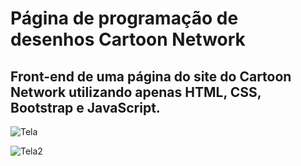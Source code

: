 # Página de programação de desenhos Cartoon Network

## Front-end de uma página do site do Cartoon Network utilizando apenas HTML, CSS, Bootstrap e JavaScript.
![Tela](https://scontent.fcpq3-1.fna.fbcdn.net/v/t1.15752-9/101855314_1873071999496678_155128562259591168_n.png?_nc_cat=100&_nc_sid=b96e70&_nc_eui2=AeHgV3eCm2JAEj_I9gjA_827IugaG3aj5-Qi6BobdqPn5Hqqf3sVmYFvX9N_1OnT6t2704S3elBJeKgYQys4CXUz&_nc_ohc=nJJ7AgBL3LgAX8-NjGc&_nc_ht=scontent.fcpq3-1.fna&oh=fd9ee773a25ac90dc1cc48960c54625b&oe=5F00F528)

![Tela2](https://scontent.fcpq3-1.fna.fbcdn.net/v/t1.15752-9/102656244_1252091058330436_5146208957706010624_n.png?_nc_cat=108&_nc_sid=b96e70&_nc_eui2=AeFHUHY9JQ7D6aWmcwpbbxwsNTa2NaYJyKU1NrY1pgnIpTsqhWPWFOFtTpASwpcDX9dzjNJHzS_d1sYQEV8aT3Sy&_nc_ohc=Y2NG2qqDmQ8AX9i4zhI&_nc_ht=scontent.fcpq3-1.fna&oh=14fa2d082c86944b41926c71695e641a&oe=5EFFAF16)
